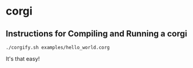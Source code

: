 # corgi

## Instructions for Compiling and Running a corgi

    ./corgify.sh examples/hello_world.corg

It's that easy!


